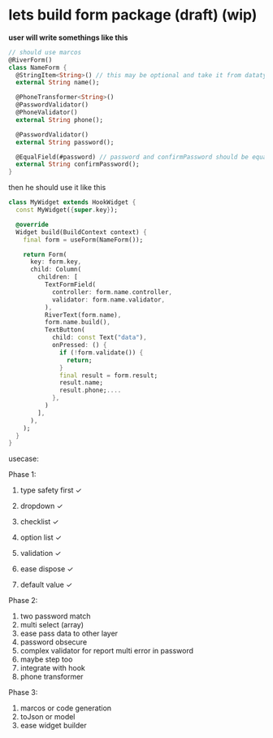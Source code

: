 # lets build form package (draft) (wip)

**user will write somethings like this**

```dart
// should use marcos
@RiverForm()
class NameForm {
  @StringItem<String>() // this may be optional and take it from datatype
  external String name();

  @PhoneTransformer<String>()
  @PasswordValidator()
  @PhoneValidator()
  external String phone();

  @PasswordValidator()
  external String password();

  @EqualField(#password) // password and confirmPassword should be equal
  external String confirmPassword();
}
```

then he should use it like this

```dart
class MyWidget extends HookWidget {
  const MyWidget({super.key});

  @override
  Widget build(BuildContext context) {
    final form = useForm(NameForm());

    return Form(
      key: form.key,
      child: Column(
        children: [
          TextFormField(
            controller: form.name.controller,
            validator: form.name.validator,
          ),
          RiverText(form.name),
          form.name.build(),
          TextButton(
            child: const Text("data"),
            onPressed: () {
              if (!form.validate()) {
                return;
              }
              final result = form.result;
              result.name;
              result.phone;....
            },
          )
        ],
      ),
    );
  }
}
```

usecase:

Phase 1:

1. type safety first ✓
2. dropdown ✓
3. checklist ✓
4. option list ✓
5. validation ✓

6. ease dispose ✓
7. default value ✓

Phase 2:

1. two password match
2. multi select (array)
3. ease pass data to other layer
4. password obsecure
5. complex validator for report multi error in password
6. maybe step too
7. integrate with hook
8. phone transformer

Phase 3:

1. marcos or code generation
2. toJson or model
3. ease widget builder
